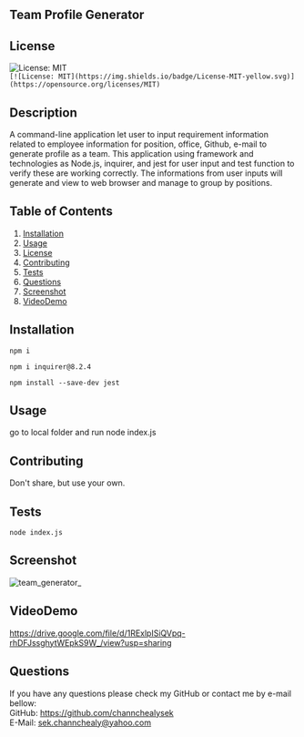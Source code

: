   ## Team Profile Generator
  ## License 
  
   ![License: MIT](https://img.shields.io/badge/License-MIT-yellow.svg)  
   `[![License: MIT](https://img.shields.io/badge/License-MIT-yellow.svg)](https://opensource.org/licenses/MIT)`
  
  ## Description 
  A command-line application let user to input requirement information related to employee information for position, office, Github, e-mail to generate profile as a team. This application using framework and technologies as Node.js, inquirer, and jest for user input and test function to verify these are working correctly. The informations from user inputs will generate and view to web browser and manage to group by positions.

  ## Table of Contents
  1. [Installation](#Installation)
  2. [Usage](#Usage)
  3. [License](#License)
  4. [Contributing](#Contributing)
  5. [Tests](#Tests)
  6. [Questions](#Questions)
  7. [Screenshot](#Screenshot)
  8. [VideoDemo](#VideoDemo)
  
  ## Installation
  ```
  npm i
  ```
  ```
  npm i inquirer@8.2.4
  ```
  ```
  npm install --save-dev jest
  ```

  ## Usage
  go to local folder and run node index.js

  ## Contributing
  Don't share, but use your own.

  ## Tests
  ```
  node index.js
  ```
  
  ## Screenshot
  ![team_generator_](https://user-images.githubusercontent.com/102747948/181675388-964714cc-bdee-46c2-96d0-a12edc29e74c.png)

  ## VideoDemo
  https://drive.google.com/file/d/1RExlpISiQVpq-rhDFJssghytWEpkS9W_/view?usp=sharing

  ## Questions
  If you have any questions please check my GitHub or contact me by e-mail bellow:  
  GitHub: https://github.com/channchealysek  
  E-Mail: sek.channchealy@yahoo.com
